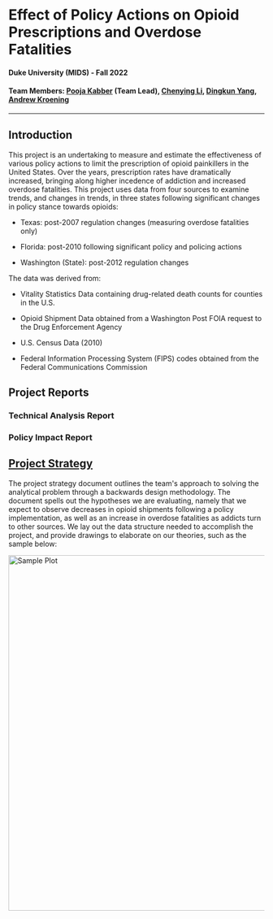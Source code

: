 # Effect of Policy Actions on Opioid Prescriptions and Overdose Fatalities

#### Duke University (MIDS) - Fall 2022

#### Team Members: [Pooja Kabber](https://github.com/poojakabber7) (Team Lead), [Chenying Li](https://github.com/cl590), [Dingkun Yang](https://github.com/Yer1k), [Andrew Kroening](https://github.com/andrewkroening)

----

## Introduction

This project is an undertaking to measure and estimate the effectiveness of various policy actions to limit the prescription of opioid painkillers in the United States. Over the years, prescription rates have dramatically increased, bringing along higher incedence of addiction and increased overdose fatalities. This project uses data from four sources to examine trends, and changes in trends, in three states following significant changes in policy stance towards opioids:

* Texas: post-2007 regulation changes (measuring overdose fatalities only)

* Florida: post-2010 following significant policy and policing actions

* Washington (State): post-2012 regulation changes

The data was derived from:

* Vitality Statistics Data containing drug-related death counts for counties in the U.S.

* Opioid Shipment Data obtained from a Washington Post FOIA request to the Drug Enforcement Agency

* U.S. Census Data (2010)

* Federal Information Processing System (FIPS) codes obtained from the Federal Communications Commission

## Project Reports

### Technical Analysis Report

### Policy Impact Report

## [Project Strategy](https://github.com/MIDS-at-Duke/pds-2022-pds_orange/blob/8d7e94705ff1a8c0321b70fb29e7835bec37f803/Project_Strategy.pdf)

The project strategy document outlines the team's approach to solving the analytical problem through a backwards design methodology. The document spells out the hypotheses we are evaluating, namely that we expect to observe decreases in opioid shipments following a policy implementation, as well as an increase in overdose fatalities as addicts turn to other sources. We lay out the data structure needed to accomplish the project, and provide drawings to elaborate on our theories, such as the sample below:

<img src="https://github.com/MIDS-at-Duke/pds-2022-pds_orange/blob/bad7b0fac5707e950f15f533abeae14c4c5d8886/40_docs/sample_plot.png" alt="Sample Plot" width="700"/>

